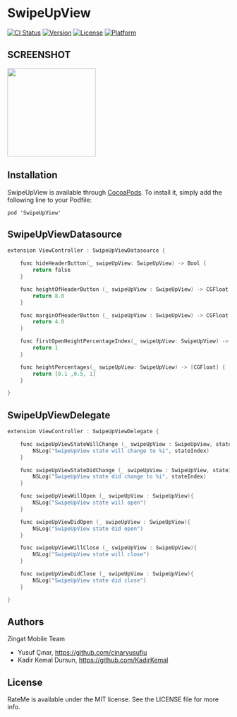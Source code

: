 # SwipeUpView

[![CI Status](https://img.shields.io/travis/kadirkemal/SwipeUpView.svg?style=flat)](https://travis-ci.org/kadirkemal/SwipeUpView)
[![Version](https://img.shields.io/cocoapods/v/SwipeUpView.svg?style=flat)](https://cocoapods.org/pods/SwipeUpView)
[![License](https://img.shields.io/cocoapods/l/SwipeUpView.svg?style=flat)](https://cocoapods.org/pods/SwipeUpView)
[![Platform](https://img.shields.io/cocoapods/p/SwipeUpView.svg?style=flat)](https://cocoapods.org/pods/SwipeUpView)

## SCREENSHOT

<img src="https://raw.githubusercontent.com/zingat/SwipeUpView/master/SwipeUpView.gif" width="200px">

## Installation

SwipeUpView is available through [CocoaPods](http://cocoapods.org). To install it, simply add the following line to your Podfile:

```
pod 'SwipeUpView'
```

## SwipeUpViewDatasource
```objectivec
extension ViewController : SwipeUpViewDatasource {

    func hideHeaderButton(_ swipeUpView: SwipeUpView) -> Bool {
        return false
    }

    func heightOfHeaderButton (_ swipeUpView : SwipeUpView) -> CGFloat {
        return 8.0
    }

    func marginOfHeaderButton (_ swipeUpView : SwipeUpView) -> CGFloat {
        return 4.0
    }

    func firstOpenHeightPercentageIndex(_ swipeUpView: SwipeUpView) -> Int {
        return 1
    }

    func heightPercentages(_ swipeUpView: SwipeUpView) -> [CGFloat] {
        return [0.1 ,0.5, 1]
    }

}
```

## SwipeUpViewDelegate
```objectivec
extension ViewController : SwipeUpViewDelegate {

    func swipeUpViewStateWillChange (_ swipeUpView : SwipeUpView, stateIndex : Int){
        NSLog("SwipeUpView state will change to %i", stateIndex)
    }

    func swipeUpViewStateDidChange (_ swipeUpView : SwipeUpView, stateIndex : Int){
        NSLog("SwipeUpView state did change to %i", stateIndex)
    }

    func swipeUpViewWillOpen (_ swipeUpView : SwipeUpView){
        NSLog("SwipeUpView state will open")
    }

    func swipeUpViewDidOpen (_ swipeUpView : SwipeUpView){
        NSLog("SwipeUpView state did open")
    }

    func swipeUpViewWillClose (_ swipeUpView : SwipeUpView){
        NSLog("SwipeUpView state will close")
    }

    func swipeUpViewDidClose (_ swipeUpView : SwipeUpView){
        NSLog("SwipeUpView state did close")
    }

}
```

## Authors

Zingat Mobile Team
+ Yusuf Çınar, https://github.com/cinaryusufiu
+ Kadir Kemal Dursun, https://github.com/KadirKemal

## License

RateMe is available under the MIT license. See the LICENSE file for more info.

